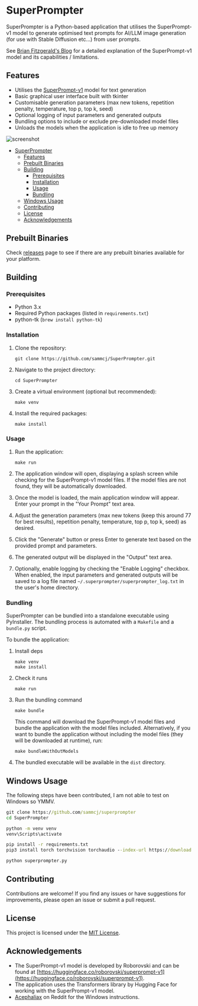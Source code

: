 # SuperPrompter

SuperPrompter is a Python-based application that utilises the SuperPrompt-v1 model to generate optimised text prompts for AI/LLM image generation (for use with Stable Diffusion etc...) from user prompts.

See [Brian Fitzgerald's Blog](https://brianfitzgerald.xyz/prompt-augmentation/) for a detailed explanation of the SuperPrompt-v1 model and its capabilities / limitations.

## Features

- Utilises the [SuperPrompt-v1](https://huggingface.co/roborovski/superprompt-v1) model for text generation
- Basic graphical user interface built with tkinter
- Customisable generation parameters (max new tokens, repetition penalty, temperature, top p, top k, seed)
- Optional logging of input parameters and generated outputs
- Bundling options to include or exclude pre-downloaded model files
- Unloads the models when the application is idle to free up memory

![screenshot](https://github.com/sammcj/superprompter/assets/862951/0da94b0d-0ae9-4043-ab45-6daac2859443)

- [SuperPrompter](#superprompter)
  - [Features](#features)
  - [Prebuilt Binaries](#prebuilt-binaries)
  - [Building](#building)
    - [Prerequisites](#prerequisites)
    - [Installation](#installation)
    - [Usage](#usage)
    - [Bundling](#bundling)
  - [Windows Usage](#windows-usage)
  - [Contributing](#contributing)
  - [License](#license)
  - [Acknowledgements](#acknowledgements)

## Prebuilt Binaries

Check [releases](https://github.com/sammcj/superprompter/releases) page to see if there are any prebuilt binaries available for your platform.

## Building

### Prerequisites

- Python 3.x
- Required Python packages (listed in `requirements.txt`)
- python-tk (`brew install python-tk`)

### Installation

1. Clone the repository:

   ```shell
   git clone https://github.com/sammcj/SuperPrompter.git
   ```

2. Navigate to the project directory:

   ```shell
   cd SuperPrompter
   ```

3. Create a virtual environment (optional but recommended):

   ```shell
   make venv
   ```

4. Install the required packages:

   ```shell
   make install
   ```

### Usage

1. Run the application:

   ```shell
   make run
   ```

2. The application window will open, displaying a splash screen while checking for the SuperPrompt-v1 model files. If the model files are not found, they will be automatically downloaded.
3. Once the model is loaded, the main application window will appear. Enter your prompt in the "Your Prompt" text area.
4. Adjust the generation parameters (max new tokens (keep this around 77 for best results), repetition penalty, temperature, top p, top k, seed) as desired.
5. Click the "Generate" button or press Enter to generate text based on the provided prompt and parameters.
6. The generated output will be displayed in the "Output" text area.
7. Optionally, enable logging by checking the "Enable Logging" checkbox. When enabled, the input parameters and generated outputs will be saved to a log file named `~/.superprompter/superprompter_log.txt` in the user's home directory.

### Bundling

SuperPrompter can be bundled into a standalone executable using PyInstaller. The bundling process is automated with a `Makefile` and a `bundle.py` script.

To bundle the application:

1. Install deps

   ```shell
   make venv
   make install
   ```

2. Check it runs

   ```shell
   make run
   ```

3. Run the bundling command

   ```shell
   make bundle
   ```

   This command will download the SuperPrompt-v1 model files and bundle the application with the model files included.
   Alternatively, if you want to bundle the application without including the model files (they will be downloaded at runtime), run:

   ```shell
   make bundleWithOutModels
   ```

4. The bundled executable will be available in the `dist` directory.

## Windows Usage

The following steps have been contributed, I am not able to test on Windows so YMMV.

```cmd
git clone https://github.com/sammcj/superprompter
cd SuperPrompter

python -m venv venv
venv\Scripts\activate

pip install -r requirements.txt
pip3 install torch torchvision torchaudio --index-url https://download.pytorch.org/whl/cu121

python superprompter.py
```

## Contributing

Contributions are welcome! If you find any issues or have suggestions for improvements, please open an issue or submit a pull request.

## License

This project is licensed under the [MIT License](LICENSE).

## Acknowledgements

- The SuperPrompt-v1 model is developed by Roborovski and can be found at [https://huggingface.co/roborovski/superprompt-v1](https://huggingface.co/roborovski/superprompt-v1).
- The application uses the Transformers library by Hugging Face for working with the SuperPrompt-v1 model.
- [Acephaliax](https://www.reddit.com/user/Acephaliax/) on Reddit for the Windows instructions.
